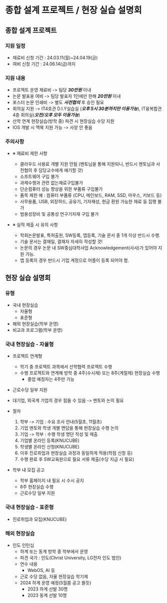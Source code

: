 # 종합 설계 프로젝트 / 현장 실습 설명회

## 종합 설계 프로젝트
   
### 지원 일정
     
  - 재료비 신청 기간 : 24.03.11(월)~24.04.19(금)
  - 여비 신청 기간 : 24.06.14(금)까지
    
### 지원 내용
     
  - 프로젝트 운영 재료비 -> 팀당 ***30만원*** 이내
  - 논문 발표용 여비 ->  팀당 발표자 1인에만 한해 ***20만원*** 이내  
  - 포스터 논문 인쇄비 -> 별도 ***사전협의*** 후 승인 필요
  - 회의실 지원 -> IT4호관 D.I.Y실습실 (***오후 5시 30분까지만 이용가능***), IT융복합관 4층 회의실(***오전/오후 모두 이용가능***)
  - 산학 연계 현장실습(방학 중) 파견 시 현장실습 수당 지원
  - IOS 개발 시 맥북 지원 가능 -> 사양 안 좋음
   
    
### 주의사항

  - ※ 재료비 제한 사항
    + 클라우드 사용료 개별 지원 안됨 (멘토님을 통해 지원되니, 반드시 멘토님과 사전협의 후 담당교수에게 얘기할 것)
    + 소프트웨어 구입 불가
    + 과제수행과 관련 없는재료구입불가
    + 단순컴퓨터 성능 향상을 위한 부품류 구입불가
    + 품목 제한 예 : 컴퓨터 부품류 (CPU, 메인보드, RAM, SSD, 마우스, 키보드 등)
    + 사무용품, USB, 외장하드, 공유기, 기자재성, 현금 환원 가능한 재료 둥 집행 불가
    + 범용성장비 및 공통성 연구기자재 구입 불가

  - ※ 실적 제출 시 유의 사항
    + 학회논문발표, 특허출원, SW등록, 앱등록, 기술 문서 중 1개 이상 반드시 수행.
    + 기술 문서는 결재일, 결재자 자세히 작성할 것!
    + 논문의 경우 논문 내 SW중심대학사업 Acknowledgement(사사)가 있어야 지원 가능.
    + 앱 등록의 경우 반드시 기업 계정으로 어플이 등록 되어야 함.
      
## 현장 실습 설명회
 
### 유형

  - 국내 현장실습
    + 자율형
    + 표준형
  - 해외 현장실습(학부 운영)
  - 비교과 프로그램(학부 운영)
   
### 국내 현장실습 - 자율형

  - 프로젝트 연계형
    + 학기 중 프로젝트 과목에서 산학협력 프로젝트 수행
    + 수행 프로젝트와 연계해 방학 중 4주(수시제) 또는 8주(계절제) 현장실습 수행
      * 졸업 예정자는 4주만 가능
        
  - 근로수당 일부 지원
    
  - 대기업, 외국계 기업의 경우 힘들 수 있음 -> 멘토와 논의 필요
    
  - 절차
    1. 학부 -> 기업 : 수요 조사 안내(5월초, 11월초)
    2. 기업 멘토와 학생 개별 면담을 통해 현장실습 수행 논의
    3. 기업 -> 학부 : 수행 학생 명단 작성 및 제출
    4. 기업별 온라인 등록(KNUCUBE)
    5. 학생별 온라인 신청(KNUCUBE)
    6. 이후 진로취업과 현장실습 과정과 동일하게 적용(학점 신청 등)
    7. 수행 완료 후 SW교육원으로 필요 서류 제출(수당 지급 시 필요)
       
  - 학부 내 모집 공고
    + 학부 홈페이지 내 필요 시 수시 공지
    + 8주 현장실습 수행
    + 근로수당 일부 지원

### 국내 현장실습 - 표준형

- 진로취업과 모집(KNUCUBE)
  
### 해외 현장실습

  - 인도 인턴십
    + 하계 또는 동계 방학 중 학부에서 운영
    + 파견 국가 : 인도(Christ University, LG전자 인도 법인)
    + 연수 내용
      * WebOS, AI 등
    + 근로 수당 없음, 자율 현장실습 학기제
    + 2024 하계 운영 예정(5월쯤 공고 뜰듯)
      * 2023 하계 선발 30명
      * 2023 동계 선발 10명
